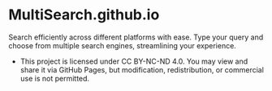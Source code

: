 # MultiSearch.github.io
Search efficiently across different platforms with ease. Type your query and choose from multiple search engines, streamlining your experience.

- This project is licensed under CC BY-NC-ND 4.0. You may view and share it via GitHub Pages, but modification, redistribution, or commercial use is not permitted.
